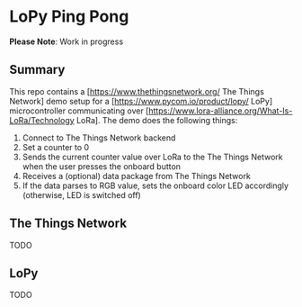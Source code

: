 # LoPy Ping Pong

**Please Note**: Work in progress

## Summary

This repo contains a [https://www.thethingsnetwork.org/ The Things Network] demo setup for a [https://www.pycom.io/product/lopy/ LoPy] microcontroller communicating over [https://www.lora-alliance.org/What-Is-LoRa/Technology LoRa].
The demo does the following things:

1. Connect to The Things Network backend
2. Set a counter to 0
3. Sends the current counter value over LoRa to the The Things Network when the user presses the onboard button
4. Receives a (optional) data package from The Things Network
5. If the data parses to RGB value, sets the onboard color LED accordingly (otherwise, LED is switched off)

## The Things Network

TODO

## LoPy

TODO

